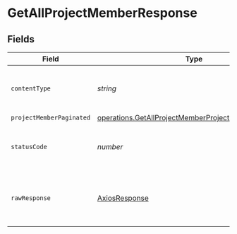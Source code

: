 # GetAllProjectMemberResponse


## Fields

| Field                                                                                                                        | Type                                                                                                                         | Required                                                                                                                     | Description                                                                                                                  |
| ---------------------------------------------------------------------------------------------------------------------------- | ---------------------------------------------------------------------------------------------------------------------------- | ---------------------------------------------------------------------------------------------------------------------------- | ---------------------------------------------------------------------------------------------------------------------------- |
| `contentType`                                                                                                                | *string*                                                                                                                     | :heavy_check_mark:                                                                                                           | HTTP response content type for this operation                                                                                |
| `projectMemberPaginated`                                                                                                     | [operations.GetAllProjectMemberProjectMemberPaginated](../../models/operations/getallprojectmemberprojectmemberpaginated.md) | :heavy_minus_sign:                                                                                                           | N/A                                                                                                                          |
| `statusCode`                                                                                                                 | *number*                                                                                                                     | :heavy_check_mark:                                                                                                           | HTTP response status code for this operation                                                                                 |
| `rawResponse`                                                                                                                | [AxiosResponse](https://axios-http.com/docs/res_schema)                                                                      | :heavy_minus_sign:                                                                                                           | Raw HTTP response; suitable for custom response parsing                                                                      |